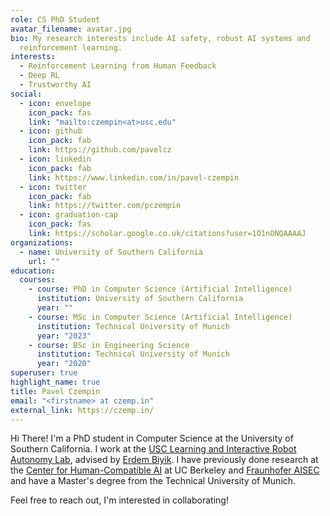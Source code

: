 ```yaml
---
role: CS PhD Student
avatar_filename: avatar.jpg
bio: My research interests include AI safety, robust AI systems and
  reinforcement learning.
interests:
  - Reinforcement Learning from Human Feedback
  - Deep RL
  - Trustworthy AI
social:
  - icon: envelope
    icon_pack: fas
    link: "mailto:czempin<at>usc.edu"
  - icon: github
    icon_pack: fab
    link: https://github.com/pavelcz
  - icon: linkedin
    icon_pack: fab
    link: https://www.linkedin.com/in/pavel-czempin
  - icon: twitter
    icon_pack: fab
    link: https://twitter.com/pczempin
  - icon: graduation-cap
    icon_pack: fas
    link: https://scholar.google.co.uk/citations?user=1O1nONQAAAAJ
organizations:
  - name: University of Southern California
    url: ""
education:
  courses:
    - course: PhD in Computer Science (Artificial Intelligence)
      institution: University of Southern California
      year: ""
    - course: MSc in Computer Science (Artificial Intelligence)
      institution: Technical University of Munich
      year: "2023"
    - course: BSc in Engineering Science
      institution: Technical University of Munich
      year: "2020"
superuser: true
highlight_name: true
title: Pavel Czempin
email: "<firstname> at czemp.in"
external_link: https://czemp.in/
---
```

Hi There! I'm a PhD student in Computer Science at the University of Southern California. I work at the [USC Learning and Interactive Robot Autonomy Lab](https://liralab.usc.edu/), advised by [Erdem Biyik](https://ebiyik.github.io/). 
I have previously done research at the [Center for Human-Compatible AI](https://humancompatible.ai/) at UC Berkeley and [Fraunhofer AISEC](https://www.aisec.fraunhofer.de/) and have a Master's degree from the Technical University of Munich.

Feel free to reach out, I'm interested in collaborating!
